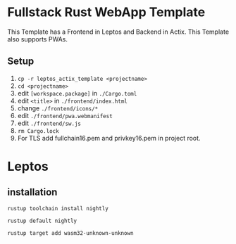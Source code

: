# Fullstack Rust WebApp Template

This Template has a Frontend in Leptos and Backend in Actix. This Template also supports PWAs.

## Setup

1. `cp -r leptos_actix_template <projectname>`
2. `cd <projectname>`
3. edit `[workspace.package]` in `./Cargo.toml`
4. edit `<title>` in `./frontend/index.html`
5. change `./frontend/icons/*`
6. edit `./frontend/pwa.webmanifest`
7. edit `./frontend/sw.js`
8. `rm Cargo.lock`
9. For TLS add fullchain16.pem and privkey16.pem in project root.

# Leptos

## installation

`rustup toolchain install nightly`

`rustup default nightly`

`rustup target add wasm32-unknown-unknown`
